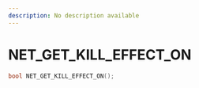 ```yaml
---
description: No description available 
---
```


# NET_GET_KILL_EFFECT_ON

```cpp
bool NET_GET_KILL_EFFECT_ON();
```